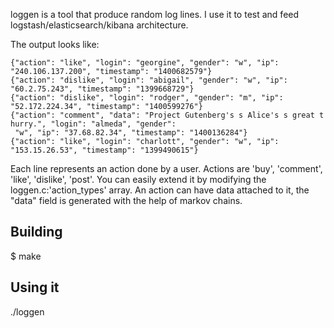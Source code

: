 loggen is a tool that produce random log lines. I use it to test and feed logstash/elasticsearch/kibana architecture.

The output looks like:
```
{"action": "like", "login": "georgine", "gender": "w", "ip": "240.106.137.200", "timestamp": "1400682579"}
{"action": "dislike", "login": "abigail", "gender": "w", "ip": "60.2.75.243", "timestamp": "1399668729"}
{"action": "dislike", "login": "rodger", "gender": "m", "ip": "52.172.224.34", "timestamp": "1400599276"}
{"action": "comment", "data": "Project Gutenberg's s Alice's s great t hurry.", "login": "almeda", "gender":  
 "w", "ip": "37.68.82.34", "timestamp": "1400136284"}
{"action": "like", "login": "charlott", "gender": "w", "ip": "153.15.26.53", "timestamp": "1399490615"}
```

Each line represents an action done by a user. Actions are 'buy', 'comment', 'like', 'dislike', 'post'.
You can easily extend it by modifying the loggen.c:'action_types' array.
An action can have data attached to it, the "data" field is generated with the help of markov chains.

## Building
$ make

## Using it
./loggen
